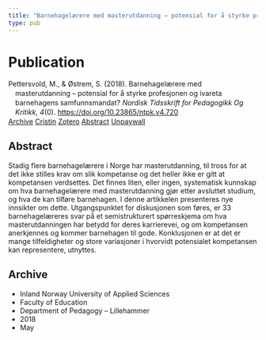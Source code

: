 ```yaml
---
title: "Barnehagelærere med masterutdanning – potensial for å styrke profesjonen og ivareta barnehagens samfunnsmandat?"
type: pub
---
```

<h1>Publication</h1>
<article id="csl-bib-container-KYJV29UA" class="csl-bib-container">
  <div class="csl-bib-body" style="line-height: 1.35; padding-left: 1em; text-indent:-1em;">
  <div class="csl-entry">Pettersvold, M., &amp; &#xD8;strem, S. (2018). Barnehagel&#xE6;rere med masterutdanning &#x2013; potensial for &#xE5; styrke profesjonen og ivareta barnehagens samfunnsmandat? <i>Nordisk Tidsskrift for Pedagogikk Og Kritikk</i>, <i>4</i>(0). <a href="https://doi.org/10.23865/ntpk.v4.720">https://doi.org/10.23865/ntpk.v4.720</a></div>
</div>
  <div class="csl-bib-buttons">
    <a href="#taxonomy-article-KYJV29UA" class="csl-bib-button">Archive</a>
    <a href="https://app.cristin.no/results/show.jsf?id=1587066" alt="Cristin URL" class="csl-bib-button">Cristin</a>
    <a href="http://zotero.org/groups/5022929/items/KYJV29UA" alt="Zotero URL" class="csl-bib-button">Zotero</a>
    <a href="#abstract-article-KYJV29UA" class="csl-bib-button">Abstract</a>
    <a href="https://pedagogikkogkritikk.no/index.php/ntpk/article/download/720/2567" class="csl-bib-button">Unpaywall</a>
  </div>
  <div id="csl-bib-meta-container-KYJV29UA"></div>
</article>
<div id="csl-bib-meta-KYJV29UA" class="csl-bib-meta">
  <article id="abstract-article-KYJV29UA" class="abstract-article">
    <h1>Abstract</h1>
    Stadig flere barnehagelærere i Norge har masterutdanning, til tross for at det ikke stilles krav om 
slik kompetanse og det heller ikke er gitt at kompetansen verdsettes. Det finnes liten, eller ingen, 
systematisk kunnskap om hva barnehagelærere med masterutdanning gjør etter avsluttet studium, 
og hva de kan tilføre barnehagen. I denne artikkelen presenteres nye innsikter om dette. 
Utgangspunktet for diskusjonen som føres, er 33 barnehagelæreres svar på et semistrukturert 
spørreskjema om hva masterutdanningen har betydd for deres karrierevei, og om kompetansen 
anerkjennes og kommer barnehagen til gode. Konklusjonen er at det er mange tilfeldigheter og 
store variasjoner i hvorvidt potensialet kompetansen kan representere, utnyttes.
  </article>
  <article id="taxonomy-article-KYJV29UA" class="taxonomy-article">
    <h1>Archive</h1>
    <ul>
      <li>Inland Norway University of Applied Sciences</li>
      <li>Faculty of Education</li>
      <li>Department of Pedagogy – Lillehammer</li>
      <li>2018</li>
      <li>May</li>
    </ul>
  </article>
</div>
